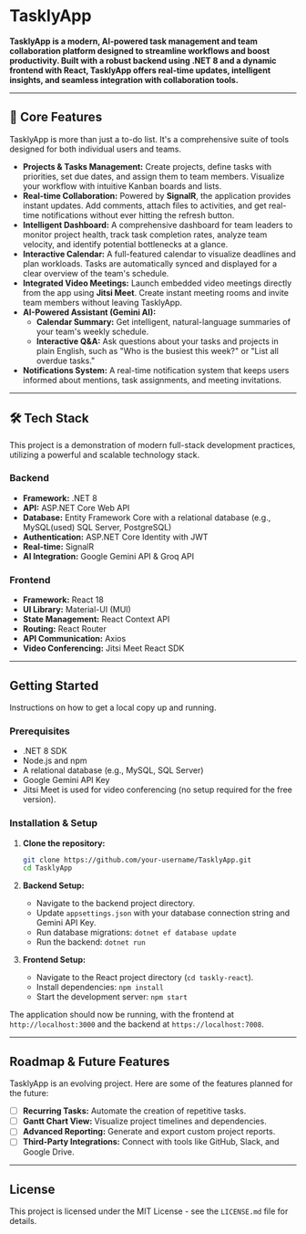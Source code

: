 # TasklyApp

**TasklyApp is a modern, AI-powered task management and team collaboration platform designed to streamline workflows and boost productivity. Built with a robust backend using .NET 8 and a dynamic frontend with React, TasklyApp offers real-time updates, intelligent insights, and seamless integration with collaboration tools.**

---

## 🚀 Core Features

TasklyApp is more than just a to-do list. It's a comprehensive suite of tools designed for both individual users and teams.

*   **Projects & Tasks Management:** Create projects, define tasks with priorities, set due dates, and assign them to team members. Visualize your workflow with intuitive Kanban boards and lists.
*   **Real-time Collaboration:** Powered by **SignalR**, the application provides instant updates. Add comments, attach files to activities, and get real-time notifications without ever hitting the refresh button.
*   **Intelligent Dashboard:** A comprehensive dashboard for team leaders to monitor project health, track task completion rates, analyze team velocity, and identify potential bottlenecks at a glance.
*   **Interactive Calendar:** A full-featured calendar to visualize deadlines and plan workloads. Tasks are automatically synced and displayed for a clear overview of the team's schedule.
*   **Integrated Video Meetings:** Launch embedded video meetings directly from the app using **Jitsi Meet**. Create instant meeting rooms and invite team members without leaving TasklyApp.
*   **AI-Powered Assistant (Gemini AI):**
    *   **Calendar Summary:** Get intelligent, natural-language summaries of your team's weekly schedule.
    *   **Interactive Q&A:** Ask questions about your tasks and projects in plain English, such as "Who is the busiest this week?" or "List all overdue tasks."
*   **Notifications System:** A real-time notification system that keeps users informed about mentions, task assignments, and meeting invitations.

---

## 🛠️ Tech Stack

This project is a demonstration of modern full-stack development practices, utilizing a powerful and scalable technology stack.

### Backend
*   **Framework:** .NET 8
*   **API:** ASP.NET Core Web API
*   **Database:** Entity Framework Core with a relational database (e.g., MySQL(used) SQL Server, PostgreSQL)
*   **Authentication:** ASP.NET Core Identity with JWT
*   **Real-time:** SignalR
*   **AI Integration:** Google Gemini API & Groq API

### Frontend
*   **Framework:** React 18
*   **UI Library:** Material-UI (MUI)
*   **State Management:** React Context API
*   **Routing:** React Router
*   **API Communication:** Axios
*   **Video Conferencing:** Jitsi Meet React SDK

---

## Getting Started

Instructions on how to get a local copy up and running.

### Prerequisites

*   .NET 8 SDK
*   Node.js and npm
*   A relational database (e.g., MySQL, SQL Server)
*   Google Gemini API Key
*   Jitsi Meet is used for video conferencing (no setup required for the free version).

### Installation & Setup

1.  **Clone the repository:**
    ```bash
    git clone https://github.com/your-username/TasklyApp.git
    cd TasklyApp
    ```

2.  **Backend Setup:**
    *   Navigate to the backend project directory.
    *   Update `appsettings.json` with your database connection string and Gemini API Key.
    *   Run database migrations: `dotnet ef database update`
    *   Run the backend: `dotnet run`

3.  **Frontend Setup:**
    *   Navigate to the React project directory (`cd taskly-react`).
    *   Install dependencies: `npm install`
    *   Start the development server: `npm start`

The application should now be running, with the frontend at `http://localhost:3000` and the backend at `https://localhost:7008`.

---

##  Roadmap & Future Features

TasklyApp is an evolving project. Here are some of the features planned for the future:

-   [ ] **Recurring Tasks:** Automate the creation of repetitive tasks.
-   [ ] **Gantt Chart View:** Visualize project timelines and dependencies.
-   [ ] **Advanced Reporting:** Generate and export custom project reports.
-   [ ] **Third-Party Integrations:** Connect with tools like GitHub, Slack, and Google Drive.

---

## License

This project is licensed under the MIT License - see the `LICENSE.md` file for details.
